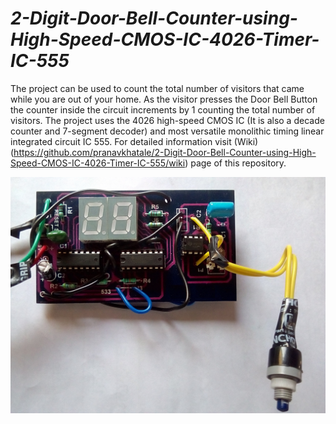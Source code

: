 # _2-Digit-Door-Bell-Counter-using-High-Speed-CMOS-IC-4026-Timer-IC-555_
The project can be used to count the total number of visitors that came while you are out of your home. As the visitor presses the Door Bell Button the counter inside the circuit increments by 1 counting the total number of visitors. The project uses the 4026 high-speed CMOS IC (It is also a decade counter and 7-segment decoder) and most versatile monolithic timing linear integrated circuit IC 555.
For detailed information visit (Wiki)(https://github.com/pranavkhatale/2-Digit-Door-Bell-Counter-using-High-Speed-CMOS-IC-4026-Timer-IC-555/wiki) page of this repository.

![](https://github.com/pranavkhatale/2-Digit-Door-Bell-Counter-using-High-Speed-CMOS-IC-4026-Timer-IC-555/blob/master/Final%20Project%20Image.jpg?raw=true)
